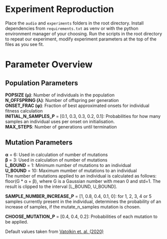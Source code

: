 # Experiment Reproduction
Place the `audio` and `experiments` folders in the root directory.
Install dependencies from `requirements.txt` as venv or with the python environment manager of your choosing.
Run the scripts in the root directory to repeat our experiment, modify experiment parameters at the top of the files as you see fit.

# Parameter Overview

## Population Parameters
**POPSIZE (µ)**: Number of individuals in the population  
**N_OFFSPRING (λ)**: Number of offspring per generation  
**ONSET_FRAC (φ)**: Fraction of best approximated onsets for individual fitness calculation  
**INITIAL_N_SAMPLES_P** = [0.1, 0.3, 0.3, 0.2, 0.1]: Probabilities for how many samples an individual uses per onset on initialisation.  
**MAX_STEPS**: Number of generations until termination  

## Mutation Parameters
**α** = 6: Used in calculation of number of mutations  
**β** = 3: Used in calculation of number of mutations  
**L_BOUND** = 1: Minimum number of mutations to an individual  
**U_BOUND** = 10: Maximum mumber of mutations to an individual  
The number of mutations applied to an individual is calculated as follows:
floor(G * α + β), where G is a Gaussian number with mean 0 and std=1. The result is clipped to the interval [L_BOUND, U_BOUND].  

**SAMPLE_NUMBER_INCREASE_P** = [1, 0.8, 0.4, 0.1, 0]: for 1, 2, 3, 4 or 5 samples currently present in the individual, determines the probability of an increase of samples, if the mutate_n_samples mutation is chosen.   

**CHOOSE_MUTATION_P** = [0.4, 0.4, 0.2]: Probabilities of each mutation to be applied.

Default values taken from [Vatolkin et. al. (2020)](https://ieeexplore.ieee.org/abstract/document/9185506)